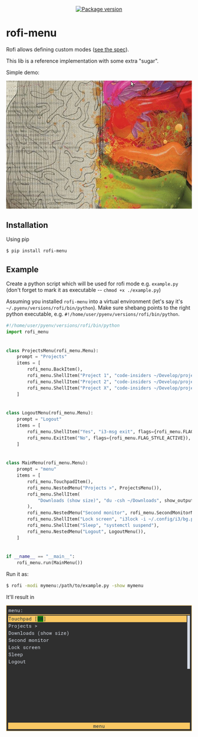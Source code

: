 <p align="center">
    <a href="https://pypi.org/miphreal/rofi-menu">
        <img src="https://badge.fury.io/py/rofi-menu.svg" alt="Package version">
    </a>
</p>

# rofi-menu

Rofi allows defining custom modes ([see the spec](https://github.com/davatorium/rofi/wiki/mode-Specs)).

This lib is a reference implementation with some extra "sugar".

Simple demo:

![custom menu](docs/demo.gif)

## Installation

Using pip

```sh
$ pip install rofi-menu
```

## Example

Create a python script which will be used for rofi mode
e.g. `example.py` (don't forget to mark it as executable -- `chmod +x ./example.py`)

Assuming you installed `rofi-menu` into a virtual environment (let's say it's `~/.pyenv/versions/rofi/bin/python`).
Make sure shebang points to the right python executable, e.g. `#!/home/user/pyenv/versions/rofi/bin/python`.
```python
#!/home/user/pyenv/versions/rofi/bin/python
import rofi_menu


class ProjectsMenu(rofi_menu.Menu):
    prompt = "Projects"
    items = [
        rofi_menu.BackItem(),
        rofi_menu.ShellItem("Project 1", "code-insiders ~/Develop/project1"),
        rofi_menu.ShellItem("Project 2", "code-insiders ~/Develop/project2"),
        rofi_menu.ShellItem("Project X", "code-insiders ~/Develop/projectx"),
    ]


class LogoutMenu(rofi_menu.Menu):
    prompt = "Logout"
    items = [
        rofi_menu.ShellItem("Yes", "i3-msg exit", flags={rofi_menu.FLAG_STYLE_URGENT}),
        rofi_menu.ExitItem("No", flags={rofi_menu.FLAG_STYLE_ACTIVE}),
    ]


class MainMenu(rofi_menu.Menu):
    prompt = "menu"
    items = [
        rofi_menu.TouchpadItem(),
        rofi_menu.NestedMenu("Projects >", ProjectsMenu()),
        rofi_menu.ShellItem(
            "Downloads (show size)", "du -csh ~/Downloads", show_output=True
        ),
        rofi_menu.NestedMenu("Second monitor", rofi_menu.SecondMonitorMenu()),
        rofi_menu.ShellItem("Lock screen", "i3lock -i ~/.config/i3/bg.png"),
        rofi_menu.ShellItem("Sleep", "systemctl suspend"),
        rofi_menu.NestedMenu("Logout", LogoutMenu()),
    ]


if __name__ == "__main__":
    rofi_menu.run(MainMenu())
```

Run it as:

```sh
$ rofi -modi mymenu:/path/to/example.py -show mymenu
```

It'll result in

![rofi menu](docs/menu-example.png)